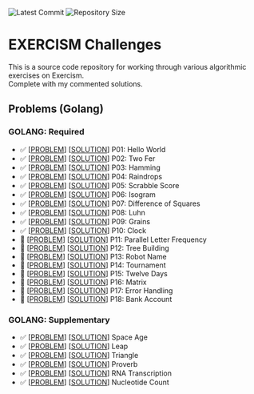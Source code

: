 ![Latest Commit](https://img.shields.io/github/last-commit/AakashSudhakar/exercism-challenges.svg?style=flat)
![Repository Size](https://img.shields.io/github/repo-size/AakashSudhakar/exercism-challenges.svg?style=flat)

# EXERCISM Challenges

<p>This is a source code repository for working through various algorithmic exercises on <a src="exercism.io/">Exercism</a>.<br>Complete with my commented solutions.</p>

## Problems (Golang)

<strong><h3>GOLANG: Required</h3></strong>

- :white_check_mark: \[[PROBLEM](https://github.com/AakashSudhakar/exercism-challenges/tree/master/go/hello-world)\] \[[SOLUTION](https://github.com/AakashSudhakar/exercism-challenges/blob/master/go/hello-world/hello_world.go)\] P01: Hello World
- :white_check_mark: \[[PROBLEM](https://github.com/AakashSudhakar/exercism-challenges/tree/master/go/two-fer)\] \[[SOLUTION](https://github.com/AakashSudhakar/exercism-challenges/tree/master/go/two-fer/two_fer.go)\] P02: Two Fer
- :white_check_mark: \[[PROBLEM](https://github.com/AakashSudhakar/exercism-challenges/tree/master/go/hamming)\] \[[SOLUTION](https://github.com/AakashSudhakar/exercism-challenges/blob/master/go/hamming/hamming.go)\] P03: Hamming
- :white_check_mark: \[[PROBLEM](https://github.com/AakashSudhakar/exercism-challenges/tree/master/go/raindrop)\] \[[SOLUTION](https://github.com/AakashSudhakar/exercism-challenges/blob/master/go/raindrops/raindrops.go)\] P04: Raindrops
- :white_check_mark: \[[PROBLEM](https://github.com/AakashSudhakar/exercism-challenges/tree/master/go/scrabble-score/)\] \[[SOLUTION](https://github.com/AakashSudhakar/exercism-challenges/blob/master/go/scrabble-score/scrabble_score.go)\] P05: Scrabble Score
- :white_check_mark: \[[PROBLEM](https://github.com/AakashSudhakar/exercism-challenges/tree/master/go/isogram/)\] \[[SOLUTION](https://github.com/AakashSudhakar/exercism-challenges/blob/master/go/isogram/isogram.go)\] P06: Isogram
- :white_check_mark: \[[PROBLEM](https://github.com/AakashSudhakar/exercism-challenges/tree/master/go/difference-of-squares/)\] \[[SOLUTION](https://github.com/AakashSudhakar/exercism-challenges/blob/master/go/difference-of-squares/difference-of-squares.go)\] P07: Difference of Squares
- :white_check_mark: \[[PROBLEM](https://github.com/AakashSudhakar/exercism-challenges/tree/master/go/luhn/)\] \[[SOLUTION](https://github.com/AakashSudhakar/exercism-challenges/blob/master/go/luhn/luhn.go)\] P08: Luhn
- :white_check_mark: \[[PROBLEM](https://github.com/AakashSudhakar/exercism-challenges/tree/master/go/grains/)\] \[[SOLUTION](https://github.com/AakashSudhakar/exercism-challenges/blob/master/go/grains/grains.go)\] P09: Grains
- :white_check_mark: \[[PROBLEM](https://github.com/AakashSudhakar/exercism-challenges/tree/master/go/clock/)\] \[[SOLUTION](https://github.com/AakashSudhakar/exercism-challenges/blob/master/go/clock/clock.go)\] P10: Clock
- :small_blue_diamond: \[[PROBLEM]()\] \[[SOLUTION]()\] P11: Parallel Letter Frequency
- :small_blue_diamond: \[[PROBLEM]()\] \[[SOLUTION]()\] P12: Tree Building
- :small_blue_diamond: \[[PROBLEM]()\] \[[SOLUTION]()\] P13: Robot Name
- :small_blue_diamond: \[[PROBLEM]()\] \[[SOLUTION]()\] P14: Tournament
- :small_blue_diamond: \[[PROBLEM]()\] \[[SOLUTION]()\] P15: Twelve Days
- :small_blue_diamond: \[[PROBLEM]()\] \[[SOLUTION]()\] P16: Matrix
- :small_blue_diamond: \[[PROBLEM]()\] \[[SOLUTION]()\] P17: Error Handling
- :small_blue_diamond: \[[PROBLEM]()\] \[[SOLUTION]()\] P18: Bank Account


<strong><h3>GOLANG: Supplementary</h3></strong>

- :white_check_mark: \[[PROBLEM](https://github.com/AakashSudhakar/exercism-challenges/tree/master/go/space-age)\] \[[SOLUTION](https://github.com/AakashSudhakar/exercism-challenges/blob/master/go/space-age/space_age.go)\] Space Age
- :white_check_mark: \[[PROBLEM](https://github.com/AakashSudhakar/exercism-challenges/tree/master/go/leap/)\] \[[SOLUTION](https://github.com/AakashSudhakar/exercism-challenges/blob/master/go/leap/leap.go)\] Leap
- :white_check_mark: \[[PROBLEM](https://github.com/AakashSudhakar/exercism-challenges/tree/master/go/triangle/)\] \[[SOLUTION](https://github.com/AakashSudhakar/exercism-challenges/blob/master/go/triangle/triangle.go)\] Triangle
- :white_check_mark: \[[PROBLEM](https://github.com/AakashSudhakar/exercism-challenges/tree/master/go/proverb/)\] \[[SOLUTION](https://github.com/AakashSudhakar/exercism-challenges/blob/master/go/proverb/proverb.go)\] Proverb
- :white_check_mark: \[[PROBLEM](https://github.com/AakashSudhakar/exercism-challenges/tree/master/go/rna-transcription/)\] \[[SOLUTION](https://github.com/AakashSudhakar/exercism-challenges/blob/master/go/rna-transcription/rna_transcription.go)\] RNA Transcription
- :white_check_mark: \[[PROBLEM](https://github.com/AakashSudhakar/exercism-challenges/tree/master/go/nucleotide-count/)\] \[[SOLUTION](https://github.com/AakashSudhakar/exercism-challenges/blob/master/go/nucleotide-count/nucleotide_count.go)\] Nucleotide Count
